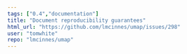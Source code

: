 ```yaml
---
tags: ["0.4","documentation"]
title: "Document reproducibility guarantees"
html_url: "https://github.com/lmcinnes/umap/issues/298"
user: "tomwhite"
repo: "lmcinnes/umap"
---
```


